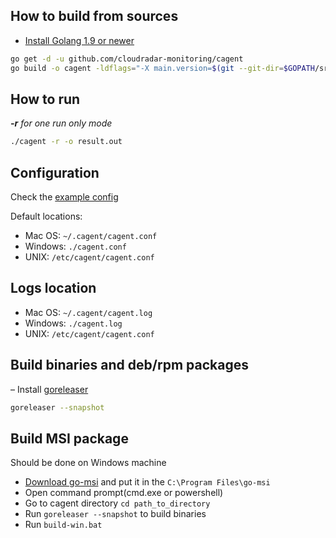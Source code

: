 ## How to build from sources
- [Install Golang 1.9 or newer](https://golang.org/dl/)
```bash
go get -d -u github.com/cloudradar-monitoring/cagent
go build -o cagent -ldflags="-X main.version=$(git --git-dir=$GOPATH/src/github.com/cloudradar-monitoring/cagent/.git describe --always --long --dirty --tag)" github.com/cloudradar-monitoring/cagent/cmd/cagent
```

## How to run
***-r** for _one run only_ mode*
```bash
./cagent -r -o result.out
```

## Configuration
Check the [example config](https://github.com/cloudradar-monitoring/cagent/blob/master/example.config.toml)

Default locations:
* Mac OS: `~/.cagent/cagent.conf`
* Windows: `./cagent.conf`
* UNIX: `/etc/cagent/cagent.conf`

## Logs location
* Mac OS: `~/.cagent/cagent.log`
* Windows: `./cagent.log`
* UNIX: `/etc/cagent/cagent.conf`

## Build binaries and deb/rpm packages
– Install [goreleaser](https://goreleaser.com/introduction/)
```bash
goreleaser --snapshot
```

## Build MSI package
Should be done on Windows machine
- [Download go-msi](https://github.com/cloudradar-monitoring/go-msi/releases) and put it in the `C:\Program Files\go-msi`
- Open command prompt(cmd.exe or powershell)
- Go to cagent directory `cd path_to_directory`
- Run `goreleaser --snapshot` to build binaries
- Run `build-win.bat`